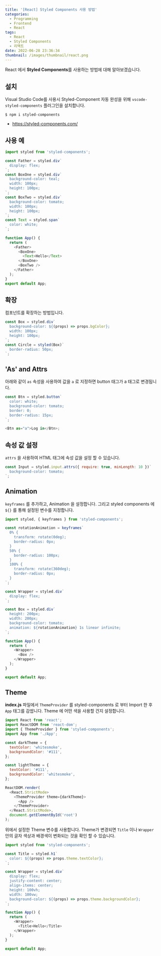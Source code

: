 ```yaml
---
title: '[React] Styled Components 사용 방법'
categories:
  - Programming
  - Frontend
  - React
tags:
  - React
  - Styled Components
  - 리액트
date: 2022-06-28 23:36:34
thumbnail: /images/thumbnail/react.png
---
```


React 에서 **Styled Components**를 사용하는 방법에 대해 알아보겠습니다.

## 설치

Visual Studio Code를 사용시 Styled-Component 자동 완성을 위해 `vscode-styled-components` 플러그인을 설치합니다.

```shell
$ npm i styled-components
```

- https://styled-components.com/

## 사용 예

```js
import styled from 'styled-components';

const Father = styled.div`
  display: flex;
`;
const BoxOne = styled.div`
  background-color: teal;
  width: 100px;
  height: 100px;
`;
const BoxTwo = styled.div`
  background-color: tomato;
  width: 100px;
  height: 100px;
`;
const Text = styled.span`
  color: white;
`;

function App() {
  return (
    <Father>
      <BoxOne>
        <Text>Hello</Text>
      </BoxOne>
      <BoxTwo />
    </Father>
  );
}
export default App;
```

## 확장

컴포넌트를 확장하는 방법입니다.

```js
const Box = styled.div`
  background-color: ${(props) => props.bgColor};
  width: 100px;
  height: 100px;
`;
const Circle = styled(Box)`
  border-radius: 50px;
`;
```

## 'As' and Attrs

아래와 같이 `as` 속성을 사용하여 값을 `a` 로 지정하면 button 태그가 a 태그로 변경됩니다.

```js
const Btn = styled.button`
  color: white;
  background-color: tomato;
  border: 0;
  border-radius: 15px;
`;

<Btn as="a">Log in</Btn>;
```

## 속성 값 설정

`attrs` 을 사용하여 HTML 태그에 속성 값을 설정 할 수 있습니다.

```js
const Input = styled.input.attrs({ require: true, minLength: 10 })`
  background-color: tomato;
`;
```

## Animation

`keyframes` 를 추가하고, Animation 을 설정합니다. 그리고 styled components 에 `${}` 를 통해 설정된 변수를 지정합니다.

```js
import styled, { keyframes } from 'styled-components';

const rotationAnimation = keyframes`
  0% {
    transform: rotate(0deg);
    border-radius: 0px;
  }
  50% {
    border-radius: 100px;
  }
  100% {
    transform: rotate(360deg);
    border-radius: 0px;
  }
`;

const Wrapper = styled.div`
  display: flex;
`;

const Box = styled.div`
  height: 200px;
  width: 200px;
  background-color: tomato;
  animation: ${rotationAnimation} 1s linear infinite;
`;

function App() {
  return (
    <Wrapper>
      <Box />
    </Wrapper>
  );
}

export default App;
```

## Theme

**index.js** 파일에서 `ThemeProvider` 를 styled-components 로 부터 Import 한 후 `App` 태그를 감쌉니다. Theme 에 어떤 색을 사용할 건지 설정합니다.

```js
import React from 'react';
import ReactDOM from 'react-dom';
import { ThemeProvider } from 'styled-components';
import App from './App';

const darkTheme = {
  textColor: 'whitesmoke',
  backgroundColor: '#111',
};

const lightTheme = {
  textColor: '#111',
  backgroundColor: 'whitesmoke',
};

ReactDOM.render(
  <React.StrictMode>
    <ThemeProvider theme={darkTheme}>
      <App />
    </ThemeProvider>
  </React.StrictMode>,
  document.getElementById('root')
);
```

위에서 설정한 Theme 변수를 사용합니다. Theme가 변경되면 `Title` 이나 `Wrapper` 안의 글자 색상과 배경색이 변화되는 것을 확인 할 수 있습니다.

```js
import styled from 'styled-components';

const Title = styled.h1`
  color: ${(props) => props.theme.textColor};
`;

const Wrapper = styled.div`
  display: flex;
  justify-content: center;
  align-items: center;
  height: 100vh;
  width: 100vw;
  background-color: ${(props) => props.theme.backgroundColor};
`;

function App() {
  return (
    <Wrapper>
      <Title>Hello</Title>
    </Wrapper>
  );
}

export default App;
```
